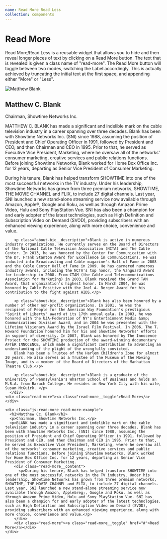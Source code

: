 ```yaml
--- 
name: Read More Read Less 
collection: components 
--- 
```


# Read More 

Read More/Read Less is a reusable widget that allows you to hide and then reveal longer pieces of text by clicking on a Read More button. The text that is revealed is given a class
name of "read-more". The Read More button will toggle between two modes, switching the Label accordingly. This is actually achieved by truncating the initial text at the first space, and appending either "More" or "Less".

<div class="about-bio  js-read-more">
  <div class="about-bio__person">
  <picture>
    <source media="(max-width: 767px)" srcset="http://www.sho.com/assets/images/sho7/about/mblank_bio--small.jpg">
    <source srcset="http://www.sho.com/assets/images/sho7/about/mblank_bio.jpg">
    <img alt="Matthew Blank" src="data:image/gif;base64,R0lGODlhAQABAAAAACH5BAEKAAEALAAAAAABAAEAAAICTAEAOw==">
  </picture>
  </div>
  <div class="about-bio__details">
    <h2 class="about-bio__name">Matthew C. Blank</h2>
    <p class="about-bio__title">Chairman, Showtime Networks Inc.</p>
    <p class="about-bio__description">MATTHEW C. BLANK has made a significant and indelible mark on the cable television industry in a career spanning over three decades. Blank has been with Showtime Networks Inc. (SNI) since 1988, assuming the position of President and Chief Operating Officer in 1991, followed by President and CEO, and then Chairman and CEO in 1995. Prior to that, he served as Executive Vice President, Marketing, where he oversaw all of the networks' consumer marketing, creative services and public relations functions. Before joining Showtime Networks, Blank worked for Home Box Office Inc. for 12 years, departing as Senior Vice President of Consumer Marketing.
       </p><div class="read-more__content">
         <p class="about-bio__description">During his tenure, Blank has helped transform SHOWTIME into one of the most successful networks in the TV industry. Under his leadership, Showtime Networks has grown from three premium networks, SHOWTIME, THE MOVIE CHANNEL and FLIX, to include 27 digital channels. Last year, SNI launched a new stand-alone streaming service now available through Amazon, Apple®, Google and Roku, as well as through Amazon Prime Video, Hulu and Sony PlayStation Vue. SNI has also been a champion for and early adopter of the latest technologies, such as High Definition and Subscription Video on Demand (SVOD), providing subscribers with an enhanced viewing experience, along with more choice, convenience and value.</p>

        <p class="about-bio__description">Blank is active in numerous industry organizations. He currently serves on the Board of Directors of the National Cable Television Association (NCTA) and The Cable Center. In 2013, he was honored by the Center for Communication with the Dr. Frank Stanton Award for Excellence in Communications. He was inducted into Broadcasting and Cable magazine's Hall of Fame in 2008 and the Cable Center Hall of Fame in 2009. He has garnered numerous industry awards, including the NCTA's top honor, the Vanguard Award for Leadership in 2008. From CTAM (the Cable and Telecommunications Association for Marketing) in 2003, Blank received the Grand TAM Award, that organization's highest honor. In March 2004, he was honored by Cable Positive with the Joel A. Berger Award for his contribution to the fight against AIDS.</p>

        <p class="about-bio__description">Blank has also been honored by a number of other non-profit organizations. In 2001, he was the recipient of People for the American Way Foundation's prestigious "Spirit of Liberty" award at its 17th annual gala. In 2003, he was honored with the UJA-Federation of NY's Entertainment Media &amp; Communications Division Award, and in 2004 he was presented with the Lifetime Visionary Award by the Israel Film Festival. In 2006, The T. Howard Foundation honored him for his and Showtime Networks' efforts in support of diversity. In 2007, Blank was honored by The Innocence Project for the SHOWTIME production of the award-winning documentary AFTER INNOCENCE, which made a significant contribution to advancing an understanding of the plight of the wrongfully convicted.
        Blank has been a Trustee of the Harlem Children's Zone for almost 20 years. He also serves as a Trustee of the Museum of the Moving Image, and is a member of the Board of Directors of the Manhattan Theatre Club.</p>

        <p class="about-bio__description">Blank is a graduate of the University of Pennsylvania's Wharton School of Business and holds an M.B.A. from Baruch College. He resides in New York City with his wife, Susan McGuirk. </p>
      </div>
    <div class="read-more"><a class="read-more__toggle">Read More</a></div>
  </div>
</div>

```
<div class="js-read-more read-more-example">
  <h2>Matthew Cc. Blank</h2>
  <p>Chairman, Showtime Networks Inc.</p>
  <p>BLANK has made a significant and indelible mark on the cable television industry in a career spanning over three decades. Blank has been with Showtime Networks Inc. (SNI) since 1988, assuming the position of President and Chief Operating Officer in 1991, followed by President and CEO, and then Chairman and CEO in 1995. Prior to that, he served as Executive Vice President, Marketing, where he oversaw all of the networks' consumer marketing, creative services and public relations functions. Before joining Showtime Networks, Blank worked for Home Box Office Inc. for 12 years, departing as Senior Vice President of Consumer Marketing.
    <div class="read-more__content">
      <p>During his tenure, Blank has helped transform SHOWTIME into one of the most successful networks in the TV industry. Under his leadership, Showtime Networks has grown from three premium networks, SHOWTIME, THE MOVIE CHANNEL and FLIX, to include 27 digital channels. Last year, SNI launched a new stand-alone streaming service now available through Amazon, Apple&reg;, Google and Roku, as well as through Amazon Prime Video, Hulu and Sony PlayStation Vue. SNI has also been a champion for and early adopter of the latest technologies, such as High Definition and Subscription Video on Demand (SVOD), providing subscribers with an enhanced viewing experience, along with more choice, convenience and value.</p>
    </div>
    <div class="read-more"><a class="read-more__toggle" href="#">Read More</a></div>
</div>
```

 
 